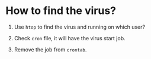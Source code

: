 # How to find the virus?

1. Use `htop` to find the virus and running on which user?

2. Check `cron` file, it will have the virus start job.

3. Remove the job from `crontab`.